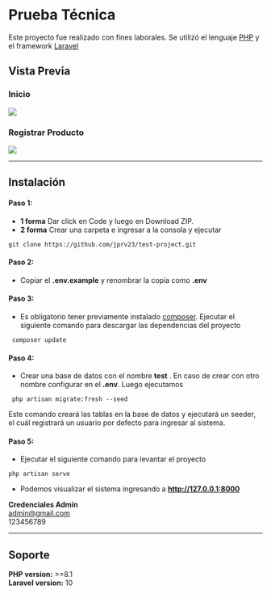 # Prueba Técnica  
Este proyecto fue realizado con fines laborales. Se utilizó el lenguaje [PHP](https://es.wikipedia.org/wiki/PHP "PHP") y el framework [Laravel](https://laravel.com/ "Laravel")
## Vista Previa
### Inicio
![](http://jjrsoftevolution.com/image1.png)
### Registrar Producto
![](http://jjrsoftevolution.com/image2.png)

------------


## Instalación
#### Paso 1:
- **1 forma** Dar click en Code y luego en Download ZIP.
- **2 forma** Crear una carpeta e ingresar a la consola y ejecutar

`git clone https://github.com/jprv23/test-project.git`

#### Paso 2:
- Copiar el **.env.example** y renombrar la copia como **.env**

#### Paso 3:
- Es obligatorio tener previamente instalado [composer](https://getcomposer.org "composer"). Ejecutar el siguiente comando para descargar las dependencias del proyecto

` composer update`

#### Paso 4:
- Crear una base de datos con el nombre **test** . En caso de crear con otro nombre configurar en el **.env**. Luego ejecutamos

` php artisan migrate:fresh --seed`

Este comando creará las tablas en la base de datos y ejecutará un seeder, el cuál registrará un usuario por defecto para ingresar al sistema.

#### Paso 5:
- Ejecutar el siguiente comando para levantar el proyecto

`php artisan serve`

- Podemos visualizar el sistema ingresando a **http://127.0.0.1:8000**

**Credenciales Admin**  
admin@gmail.com  
123456789

------------


## Soporte
**PHP version:**  >=8.1  
**Laravel version:**  10

